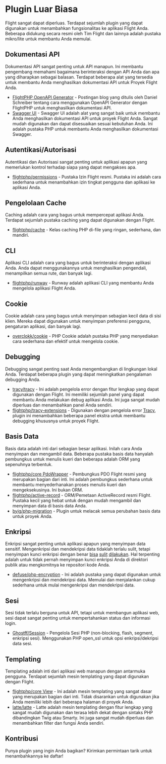# Plugin Luar Biasa

Flight sangat dapat diperluas. Terdapat sejumlah plugin yang dapat digunakan untuk menambahkan fungsionalitas ke aplikasi Flight Anda. Beberapa didukung secara resmi oleh Tim Flight dan lainnya adalah pustaka mikro/lite untuk membantu Anda memulai.

## Dokumentasi API

Dokumentasi API sangat penting untuk API manapun. Ini membantu pengembang memahami bagaimana berinteraksi dengan API Anda dan apa yang diharapkan sebagai balasan. Terdapat beberapa alat yang tersedia untuk membantu Anda menghasilkan dokumentasi API untuk Proyek Flight Anda.

- [FlightPHP OpenAPI Generator](https://dev.to/danielsc/define-generate-and-implement-an-api-first-approach-with-openapi-generator-and-flightphp-1fb3) - Postingan blog yang ditulis oleh Daniel Schreiber tentang cara menggunakan OpenAPI Generator dengan FlightPHP untuk menghasilkan dokumentasi API.
- [Swagger UI](https://github.com/zircote/swagger-php) - Swagger UI adalah alat yang sangat baik untuk membantu Anda menghasilkan dokumentasi API untuk proyek Flight Anda. Sangat mudah digunakan dan dapat disesuaikan sesuai kebutuhan Anda. Ini adalah pustaka PHP untuk membantu Anda menghasilkan dokumentasi Swagger.

## Autentikasi/Autorisasi

Autentikasi dan Autorisasi sangat penting untuk aplikasi apapun yang memerlukan kontrol terhadap siapa yang dapat mengakses apa.

- [flightphp/permissions](/awesome-plugins/permissions) - Pustaka Izin Flight resmi. Pustaka ini adalah cara sederhana untuk menambahkan izin tingkat pengguna dan aplikasi ke aplikasi Anda.

## Pengelolaan Cache

Caching adalah cara yang bagus untuk mempercepat aplikasi Anda. Terdapat sejumlah pustaka caching yang dapat digunakan dengan Flight.

- [flightphp/cache](/awesome-plugins/php-file-cache) - Kelas caching PHP di-file yang ringan, sederhana, dan mandiri.

## CLI

Aplikasi CLI adalah cara yang bagus untuk berinteraksi dengan aplikasi Anda. Anda dapat menggunakannya untuk menghasilkan pengendali, menampilkan semua rute, dan banyak lagi.

- [flightphp/runway](/awesome-plugins/runway) - Runway adalah aplikasi CLI yang membantu Anda mengelola aplikasi Flight Anda.

## Cookie

Cookie adalah cara yang bagus untuk menyimpan sebagian kecil data di sisi klien. Mereka dapat digunakan untuk menyimpan preferensi pengguna, pengaturan aplikasi, dan banyak lagi.

- [overclokk/cookie](/awesome-plugins/php-cookie) - PHP Cookie adalah pustaka PHP yang menyediakan cara sederhana dan efektif untuk mengelola cookie.

## Debugging

Debugging sangat penting saat Anda mengembangkan di lingkungan lokal Anda. Terdapat beberapa plugin yang dapat meningkatkan pengalaman debugging Anda.

- [tracy/tracy](/awesome-plugins/tracy) - Ini adalah pengelola error dengan fitur lengkap yang dapat digunakan dengan Flight. Ini memiliki sejumlah panel yang dapat membantu Anda melakukan debug aplikasi Anda. Ini juga sangat mudah diperluas dan menambahkan panel Anda sendiri.
- [flightphp/tracy-extensions](/awesome-plugins/tracy-extensions) - Digunakan dengan pengelola error [Tracy](/awesome-plugins/tracy), plugin ini menambahkan beberapa panel ekstra untuk membantu debugging khususnya untuk proyek Flight.

## Basis Data

Basis data adalah inti dari sebagian besar aplikasi. Inilah cara Anda menyimpan dan mengambil data. Beberapa pustaka basis data hanyalah pembungkus untuk menulis kueri dan beberapa adalah ORM yang sepenuhnya terbentuk.

- [flightphp/core PdoWrapper](/awesome-plugins/pdo-wrapper) - Pembungkus PDO Flight resmi yang merupakan bagian dari inti. Ini adalah pembungkus sederhana untuk membantu menyederhanakan proses menulis kueri dan mengeksekusinya. Ini bukan ORM.
- [flightphp/active-record](/awesome-plugins/active-record) - ORM/Pemetaan ActiveRecord resmi Flight. Pustaka kecil yang hebat untuk dengan mudah mengambil dan menyimpan data di basis data Anda.
- [byjg/php-migration](/awesome-plugins/migrations) - Plugin untuk melacak semua perubahan basis data untuk proyek Anda.

## Enkripsi

Enkripsi sangat penting untuk aplikasi apapun yang menyimpan data sensitif. Mengenkripsi dan mendekripsi data tidaklah terlalu sulit, tetapi menyimpan kunci enkripsi dengan benar [bisa](https://stackoverflow.com/questions/6767839/where-should-i-store-an-encryption-key-for-php#:~:text=Write%20a%20php%20config%20file%20and%20store%20it,folder%20is%20not%20accessible%20to%20the%20end%20user.) [sulit](https://www.reddit.com/r/PHP/comments/luqsn/the_encryption_key_where_do_you_store_it/) [dilakukan](https://security.stackexchange.com/questions/48047/location-to-store-an-encryption-key). Hal terpenting adalah untuk tidak pernah menyimpan kunci enkripsi Anda di direktori publik atau mengkomitnya ke repositori kode Anda.

- [defuse/php-encryption](/awesome-plugins/php-encryption) - Ini adalah pustaka yang dapat digunakan untuk mengenkripsi dan mendekripsi data. Memulai dan menjalankan cukup sederhana untuk mulai mengenkripsi dan mendekripsi data.

## Sesi

Sesi tidak terlalu berguna untuk API, tetapi untuk membangun aplikasi web, sesi dapat sangat penting untuk mempertahankan status dan informasi login.

- [Ghostff/Session](/awesome-plugins/session) - Pengelola Sesi PHP (non-blocking, flash, segment, enkripsi sesi). Menggunakan PHP open_ssl untuk opsi enkripsi/dekripsi data sesi.

## Templating

Templating adalah inti dari aplikasi web manapun dengan antarmuka pengguna. Terdapat sejumlah mesin templating yang dapat digunakan dengan Flight.

- [flightphp/core View](/learn#views) - Ini adalah mesin templating yang sangat dasar yang merupakan bagian dari inti. Tidak disarankan untuk digunakan jika Anda memiliki lebih dari beberapa halaman di proyek Anda.
- [latte/latte](/awesome-plugins/latte) - Latte adalah mesin templating dengan fitur lengkap yang sangat mudah digunakan dan terasa lebih dekat dengan sintaks PHP dibandingkan Twig atau Smarty. Ini juga sangat mudah diperluas dan menambahkan filter dan fungsi Anda sendiri.

## Kontribusi

Punya plugin yang ingin Anda bagikan? Kirimkan permintaan tarik untuk menambahkannya ke daftar!